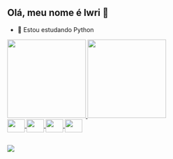 ## Olá, meu nome é Iwri 👋



- 🌱 Estou estudando Python

<div>
  <a href=https://github.com/Iwri>
    <img height="180em" src="https://github-readme-stats.vercel.app/api?username=Iwri&show_icons=true&theme=dark&include_all_commits=true&count_private=true"/>
    <img height="180em" src="https://github-readme-stats.vercel.app/api/top-langs/?username=Iwri&layout=compact&langs_count=16&theme=dark"/>
</div>

<div>
  <img align="center" height="30" width="40" src="https://cdn.jsdelivr.net/gh/devicons/devicon@latest/icons/html5/html5-original.svg"/>
  <img align="center" height="30" width="40" src="https://cdn.jsdelivr.net/gh/devicons/devicon@latest/icons/css3/css3-original.svg" />     
  <img align="center" height="30" width="40" src="https://cdn.jsdelivr.net/gh/devicons/devicon@latest/icons/javascript/javascript-original.svg" />               
  <img align="center" height="30" width="40" src="https://cdn.jsdelivr.net/gh/devicons/devicon@latest/icons/python/python-original.svg"/>       
</div>

##

<div>
  <a href = "iwri.com@gmail.com"><img src="https://img.shields.io/badge/-Gmail-%23333?style=for-the-badge&logo=gmail&logoColor=white" target="_blank"></a>
</div>
